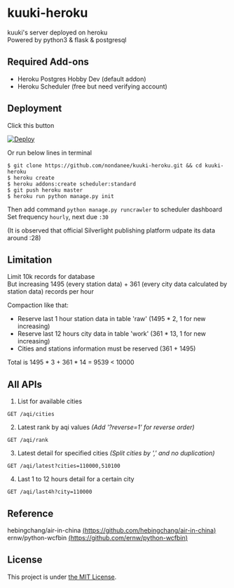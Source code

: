 # kuuki-heroku
kuuki's server deployed on heroku  
Powered by python3 & flask & postgresql

## Required Add-ons
- Heroku Postgres Hobby Dev (default addon)
- Heroku Scheduler (free but need verifying account)

## Deployment

Click this button

[![Deploy](https://www.herokucdn.com/deploy/button.svg)](https://heroku.com/deploy)

Or run below lines in terminal

```
$ git clone https://github.com/nondanee/kuuki-heroku.git && cd kuuki-heroku
$ heroku create
$ heroku addons:create scheduler:standard
$ git push heroku master
$ heroku run python manage.py init
```
Then add command ```python manage.py runcrawler``` to scheduler dashboard  
Set frequency ```hourly```, next due ```:30```

(It is observed that official Silverlight publishing platform udpate its data around :28)

## Limitation
Limit 10k records for database  
But increasing 1495 (every station data) + 361 (every city data calculated by station data) records per hour

Compaction like that:
- Reserve last 1 hour station data in table 'raw' (1495 * 2, 1 for new increasing)
- Reserve last 12 hours city data in table 'work' (361 * 13, 1 for new increasing)
- Cities and stations information must be reserved (361 + 1495)

Total is 1495 * 3 + 361 * 14 = 9539 < 10000

## All APIs
1. List for available cities

```
GET /aqi/cities
```
2. Latest rank by aqi values *(Add '?reverse=1' for reverse order)*

```
GET /aqi/rank 
```
3. Latest detail for specified cities *(Split cities by ',' and no duplication)*

```
GET /aqi/latest?cities=110000,510100 
```
4. Last 1 to 12 hours detail for a certain city

```
GET /aqi/last4h?city=110000
```

## Reference
hebingchang/air-in-china [(https://github.com/hebingchang/air-in-china)](https://github.com/hebingchang/air-in-china)  
ernw/python-wcfbin [(https://github.com/ernw/python-wcfbin)](https://github.com/ernw/python-wcfbin)

## License
This project is under [the MIT License](https://mit-license.org/).